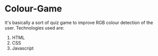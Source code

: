 # Colour-Game
It's basically a sort of quiz game to improve RGB colour detection of the user. 
Technologies used are:
1. HTML
2. CSS
3. Javascript
